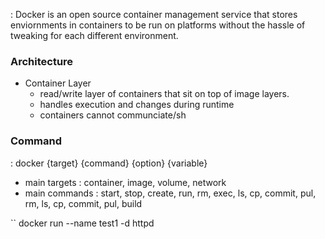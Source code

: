 : Docker is an open source container management service that stores enviornments in containers to be run on platforms without the hassle of tweaking for each different environment.

### Architecture
- Container Layer
	- read/write layer of containers that sit on top of image layers.
	- handles execution and changes during runtime
	- containers cannot communciate/sh

### Command
: docker {target} {command} {option} {variable}
- main targets : container, image, volume, network
- main commands : start, stop, create, run, rm, exec, ls, cp, commit, pul, rm, ls, cp, commit, pul, build


`` docker run --name test1 -d httpd